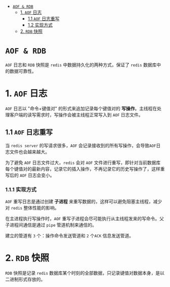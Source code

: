 - [`AOF & RDB`](#aof--rdb)
  - [1. `AOF` 日志](#1-aof-日志)
    - [1.1 `AOF` 日志重写](#11-aof-日志重写)
    - [1.2 实现方式](#12-实现方式)
  - [2. `RDB` 快照](#2-rdb-快照)

# `AOF & RDB`

`AOF` 日志和 `RDB` 快照是 `redis` 中数据持久化的两种方式，保证了 `redis` 数据库中的数据可靠性。

# 1. `AOF` 日志

`AOF` 日志以 "命令+键值对" 的形式来追加记录每个键值对的 **写操作**。主线程在处理客户端的读写需求时，写操作会被主线程正常写入到 `AOF` 日志文件。

## 1.1 `AOF` 日志重写

当 `redis server` 的写请求很多，`AOF` 会记录接收到的所有写操作，会导致`AOF`日志文件也会越来越大。

为了避免 `AOF` 日志文件过大，`redis` 会对 `AOF` 文件进行重写，即针对当前数据库每个键值对的最新内容，记录它的插入操作，不再记录它的历史写操作了，这样重写后的 `AOF` 日志会变小。

### 1.1.1 实现方式

`AOF` 重写日志是通过创建 **子进程** 来重写数据的，这样可以避免阻塞主线程，减少对 `redis` 整体性能的影响。

在主进程执行写操作时，`AOF` 重写子进程会尽可能执行从主线程发来的写命令。父子进程间通信是通过 `pipe` 管道机制来通信的。

建立的管道有 `3` 个：操作命令发送管道和 `2` 个`ACK` 信息发送管道。

# 2. `RDB` 快照

`RDB` 快照是记录 `redis` 数据库某个时刻的全部数据，只记录键值对数据本身，是以二进制形式存放的。

